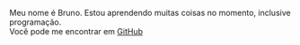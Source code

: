 Meu nome é Bruno. Estou aprendendo muitas coisas no momento, inclusive programação.  
Você pode me encontrar em [GitHub](https://github.com/ignazweis2)
